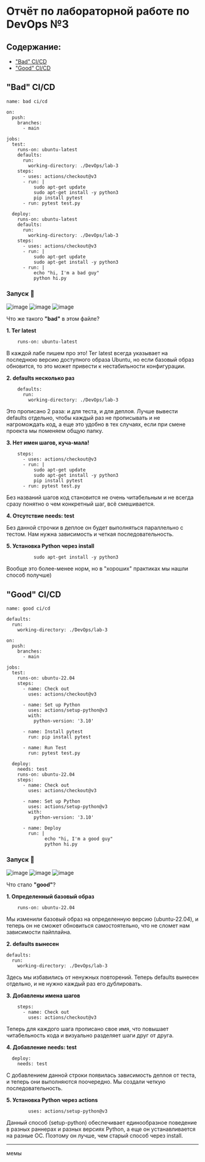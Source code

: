 # Отчёт по лабораторной работе по DevOps №3
## Содержание:
- ["Bad" CI/CD](#bad-ci/cd)
- ["Good" CI/CD](#good-ci/cd)

## "Bad" CI/CD
```
name: bad ci/cd

on:
  push:
    branches:
      - main

jobs:
  test:
    runs-on: ubuntu-latest
    defaults:
      run:
        working-directory: ./DevOps/lab-3
    steps:
      - uses: actions/checkout@v3
      - run: |
          sudo apt-get update
          sudo apt-get install -y python3
          pip install pytest
      - run: pytest test.py

  deploy:
    runs-on: ubuntu-latest
    defaults:
      run:
        working-directory: ./DevOps/lab-3
    steps: 
      - uses: actions/checkout@v3
      - run: |
          sudo apt-get update
          sudo apt-get install -y python3
      - run: |
          echo "hi, I'm a bad guy"
          python hi.py
```
### Запуск :rocket:
![image](https://github.com/user-attachments/assets/e245b6a6-aa8b-4cf7-acc0-54e666749e52)
![image](https://github.com/user-attachments/assets/fc20138d-ce5c-4eb2-8aaf-8c8659affcb5)
![image](https://github.com/user-attachments/assets/3711ec44-b87b-491e-9b3e-db871ee1731a)


Что же такого **"bad"** в этом файле?

**1. Тег latest**
```
    runs-on: ubuntu-latest
```   
В каждой лабе пишем про это! Тег latest всегда указывает на последнюю версию доступного образа Ubuntu, но если базовый образ обновится, то это может привести к нестабильности конфигурации. 
   
**2. defaults несколько раз**
```
    defaults:
      run:
        working-directory: ./DevOps/lab-3
```
Это прописано 2 раза: и для теста, и для деплоя. Лучше вывести defaults отдельно, чтобы каждый раз не прописывать и не нагромождать код, а еще это удобно в тех случаях, если при смене проекта мы поменяем общую папку.
   
**3. Нет имен шагов, куча-мала!**
```
    steps:
      - uses: actions/checkout@v3
      - run: |
          sudo apt-get update
          sudo apt-get install -y python3
          pip install pytest
      - run: pytest test.py
```
Без названий шагов код становится не очень читабельным и не всегда сразу понятно о чем конкретный шаг, всё смешивается. 

**4. Отсутствие needs: test**

Без данной строчки в деплое он будет выполняться параллельно с тестом. Нам нужна зависимость и четкая последовательность.

**5. Установка Python через install**
```
          sudo apt-get install -y python3
```
Вообще это более-менее норм, но в "хороших" практиках мы нашли способ получше)

## "Good" CI/CD
```
name: good ci/cd

defaults:
  run:
    working-directory: ./DevOps/lab-3

on:
  push:
    branches:
      - main

jobs:
  test:
    runs-on: ubuntu-22.04
    steps: 
      - name: Check out
        uses: actions/checkout@v3

      - name: Set up Python
        uses: actions/setup-python@v3
        with:
          python-version: '3.10'
  
      - name: Install pytest
        run: pip install pytest
          
      - name: Run Test
        run: pytest test.py
          
  deploy:
    needs: test
    runs-on: ubuntu-22.04
    steps:
      - name: Check out
        uses: actions/checkout@v3

      - name: Set up Python
        uses: actions/setup-python@v3
        with:
          python-version: '3.10'

      - name: Deploy
        run: |
              echo "hi, I'm a good guy"
              python hi.py
```
### Запуск :rocket:
![image](https://github.com/user-attachments/assets/9e7bb28d-9ca2-47e1-8343-5c1d4c0021c6)
![image](https://github.com/user-attachments/assets/585aa468-c113-4107-bc54-6b7174d6b884)
![image](https://github.com/user-attachments/assets/588f2189-68f0-408e-b9b9-d37cce512197)


Что стало **"good"**?

**1. Определенный базовый образ**
```
    runs-on: ubuntu-22.04
```
Мы изменили базовый образ на определенную версию (ubuntu-22.04), и теперь он не сможет обновиться самостоятельно, что не сломет нам зависимости пайплайна.
   
**2. defaults вынесен**
```
defaults:
  run:
    working-directory: ./DevOps/lab-3
```
Здесь мы избавились от ненужных повторений. Теперь defaults вынесен отдельно, и не нужно каждый раз его дублировать.
   
**3. Добавлены имена шагов**
```
    steps:
      - name: Check out
        uses: actions/checkout@v3
```
Теперь для каждого шага прописано свое имя, что повышает читабельность кода и визуально разделяет шаги друг от друга.

**4. Добавление needs: test**
```
  deploy:
    needs: test
```
С добавлением данной строки появилась зависимость деплоя от теста, и теперь они выполняются поочередно. Мы создали четкую последовательность.

**5. Установка Python через actions**
```
        uses: actions/setup-python@v3
```
Данный способ (setup-python) обеспечивает единообразное поведение в разных раннерах и разных версиях Python, а еще он устанавливается на разные ОС. Поэтому он лучше, чем старый способ через install.

---

мемы
